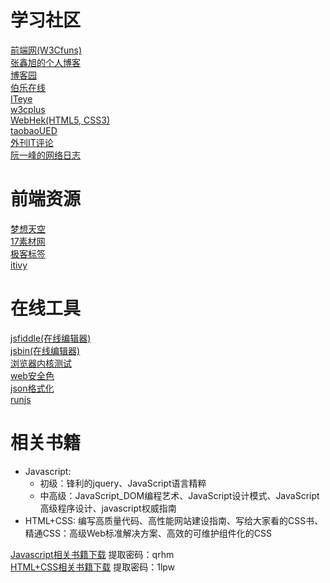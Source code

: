 学习社区
===============

[前端网(W3Cfuns)](http://www.w3cfuns.com)  
[张鑫旭的个人博客](http://www.easyui.info)  
[博客园](http://kb.cnblogs.com)  
[伯乐在线](http://blog.jobbole.com)  
[ITeye](http://www.iteye.com/)  
[w3cplus](http://www.w3cplus.com)  
[WebHek(HTML5, CSS3)](http://www.webhek.com)  
[taobaoUED](http://ued.taobao.com/blog/)  
[外刊IT评论](http://www.vaikan.com/)  
[阮一峰的网络日志](http://www.ruanyifeng.com/blog/)  
<!-- [http://blog.jobbole.com](http://blog.jobbole.com)
[http://blog.jobbole.com](http://blog.jobbole.com) -->

<!-- 学习资料
===============
[浏览器的渲染原理简介](http://news.cnblogs.com/n/178402/)
[JavaScript 判断 DOM 何时加载完毕](http://www.cnblogs.com/ninofocus/archive/2012/11/11/2764640.html)
[jQuery诞生记-原理与机制](http://www.zhangxinxu.com/wordpress/2013/07/jquery-%E5%8E%9F%E7%90%86-%E6%9C%BA%E5%88%B6/)
[递归、循环、迭代、遍历和枚举的简单概念描述](http://www.cnblogs.com/anychem/archive/2011/05/26/Basic_Concept.html)
[大小不固定的图片、多行文字的水平垂直居中](http://www.zhangxinxu.com/wordpress/2009/08/%E5%A4%A7%E5%B0%8F%E4%B8%8D%E5%9B%BA%E5%AE%9A%E7%9A%84%E5%9B%BE%E7%89%87%E3%80%81%E5%A4%9A%E8%A1%8C%E6%96%87%E5%AD%97%E7%9A%84%E6%B0%B4%E5%B9%B3%E5%9E%82%E7%9B%B4%E5%B1%85%E4%B8%AD/)
[响应式布局设计](http://www.jiawin.com/response-type-layout-design/)
 -->


前端资源
===============
[梦想天空](http://www.cnblogs.com/lhb25/)  
[17素材网](http://www.17sucai.com/)  
[极客标签](http://www.gbin1.com/gb/explore.htm)  
[itivy](http://js.itivy.com/)  



在线工具
===============
[jsfiddle(在线编辑器)](http://jsfiddle.net/)  
[jsbin(在线编辑器)](http://jsbin.com/)  
[浏览器内核测试](http://ie.icoa.cn/)  
[web安全色](http://www.bootcss.com/p/websafecolors/)  
[json格式化](http://pro.jsonlint.com/)  
[runjs](http://runjs.cn/)  

相关书籍
===============
- Javascript: 
	- 初级：锋利的jquery、JavaScript语言精粹
	- 中高级：JavaScript_DOM编程艺术、JavaScript设计模式、JavaScript高级程序设计、javascript权威指南
- HTML+CSS: 编写高质量代码、高性能网站建设指南、写给大家看的CSS书、精通CSS：高级Web标准解决方案、高效的可维护组件化的CSS

[Javascript相关书籍下载](http://pan.baidu.com/s/1o68064E) 提取密码：qrhm  
[HTML+CSS相关书籍下载](http://pan.baidu.com/s/1kTBo3rx) 提取密码：1lpw  